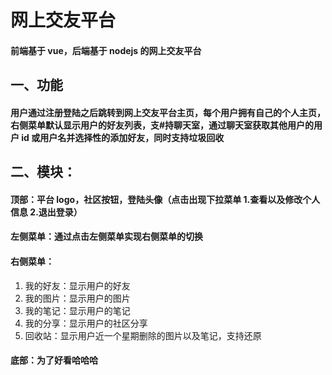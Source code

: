 # 网上交友平台

#### 前端基于 vue，后端基于 nodejs 的网上交友平台

## 一、功能

#### 用户通过注册登陆之后跳转到网上交友平台主页，每个用户拥有自己的个人主页，右侧菜单默认显示用户的好友列表，支#持聊天室，通过聊天室获取其他用户的用户 id 或用户名并选择性的添加好友，同时支持垃圾回收

## 二、模块：

#### 顶部：平台 logo，社区按钮，登陆头像（点击出现下拉菜单 1.查看以及修改个人信息 2.退出登录）

#### 左侧菜单：通过点击左侧菜单实现右侧菜单的切换

#### 右侧菜单：

1. 我的好友：显示用户的好友
2. 我的图片：显示用户的图片
3. 我的笔记：显示用户的笔记
4. 我的分享：显示用户的社区分享
5. 回收站：显示用户近一个星期删除的图片以及笔记，支持还原

#### 底部：为了好看哈哈哈
